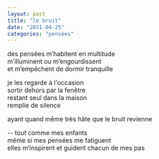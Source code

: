 ```yaml
---
layout: post
title: "le bruit"
date: "2021-04-25"
categories: "pensees"
---
```


des pensées m’habitent en multitude  
m’illuminent ou m’engourdissent  
et m’empêchent de dormir tranquille

je les regarde à l'occasion  
sortir dehors par la fenêtre  
restant seul dans la maison  
remplie de silence

ayant quand même très hâte que le bruit revienne

-- tout comme mes enfants  
même si mes pensées me fatiguent  
elles m’inspirent et guident chacun de mes pas
